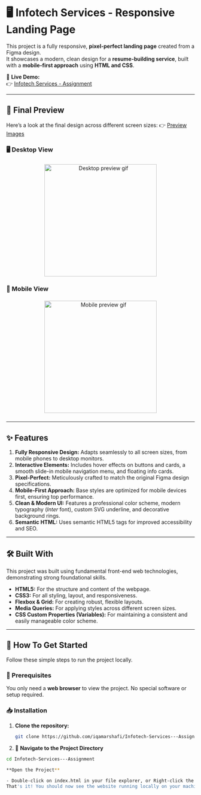 # 🖥️ Infotech Services - Responsive Landing Page

This project is a fully responsive, **pixel-perfect landing page** created from a Figma design.  
It showcases a modern, clean design for a **resume-building service**, built with a **mobile-first approach** using **HTML and CSS**.

🎯 **Live Demo:**  
👉 [Infotech Services - Assignment](https://iqamarshafi.github.io/Infotech-Services---Assignment/)

---

## 📸 Final Preview

Here’s a look at the final design across different screen sizes:
👉 [Preview Images](https://github.com/iqamarshafi/Infotech-Services---Assignment/tree/main/preview%20image)

### 🖥️ Desktop View 
###

<div align="center">
  <img src="https://github.com/iqamarshafi/Infotech-Services---Assignment/blob/main/preview%20image/Desktop%20view.gif?raw=true" height="300" alt="Desktop preview gif" />
</div>

###

### 📱 Mobile View  

###

<div align="center">
  <img src="preview image/Mobile view.gif" height="300" alt="Mobile preview gif" />
</div>

###
---

## ✨ Features

1. **Fully Responsive Design:** Adapts seamlessly to all screen sizes, from mobile phones to desktop monitors.  
2. **Interactive Elements:** Includes hover effects on buttons and cards, a smooth slide-in mobile navigation menu, and floating info cards.  
3. **Pixel-Perfect:** Meticulously crafted to match the original Figma design specifications.  
4. **Mobile-First Approach:** Base styles are optimized for mobile devices first, ensuring top performance.  
5. **Clean & Modern UI:** Features a professional color scheme, modern typography (*Inter* font), custom SVG underline, and decorative background rings.  
6. **Semantic HTML:** Uses semantic HTML5 tags for improved accessibility and SEO.

---

## 🛠️ Built With

This project was built using fundamental front-end web technologies, demonstrating strong foundational skills.

- **HTML5:** For the structure and content of the webpage.  
- **CSS3:** For all styling, layout, and responsiveness.  
- **Flexbox & Grid:** For creating robust, flexible layouts.  
- **Media Queries:** For applying styles across different screen sizes.  
- **CSS Custom Properties (Variables):** For maintaining a consistent and easily manageable color scheme.

---

## 🚀 How To Get Started

Follow these simple steps to run the project locally.

### 🔧 Prerequisites
You only need a **web browser** to view the project. No special software or setup required.

### 📥 Installation

1. **Clone the repository:**
   ```bash
   git clone https://github.com/iqamarshafi/Infotech-Services---Assignment.git
2. 📂 **Navigate to the Project Directory**

```bash
cd Infotech-Services---Assignment

**Open the Project**

- Double-click on index.html in your file explorer, or Right-click the file and select “Open with” → your preferred browser
That's it! You should now see the website running locally on your machine.
